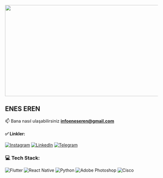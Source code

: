 <img src="https://muhendiscekmecesi.com/wp-content/uploads/2019/10/Machine_Learning_In_Cybersecurity_External_Banner_1595-780x470.jpg" width="1200" height="300" />

## ENES EREN
📫 Bana nasıl ulaşabilirsiniz **infoeneseren@gmail.com**

#### ✅ Linkler:
[![Instagram](https://img.shields.io/badge/Instagram-%23E4405F.svg?logo=Instagram&logoColor=white)](https://instagram.com/eneser3n) [![LinkedIn](https://img.shields.io/badge/LinkedIn-%230077B5.svg?logo=linkedin&logoColor=white)](https://linkedin.com/in/eneser3n) 
[![Telegram](https://img.shields.io/badge/Telegram-2CA5E0.svg?logo=Telegram&logoColor=white)](https://t.me/EnesER3N)

### 💻 Tech Stack:
![Flutter](https://img.shields.io/badge/Flutter-%2302569B.svg?style=for-the-badge&logo=Flutter&logoColor=white) ![React Native](https://img.shields.io/badge/react_native-%2320232a.svg?style=for-the-badge&logo=react&logoColor=%2361DAFB) ![Python](https://img.shields.io/badge/python-3670A0?style=for-the-badge&logo=python&logoColor=ffdd54) ![Adobe Photoshop](https://img.shields.io/badge/adobephotoshop-%2331A8FF.svg?style=for-the-badge&logo=adobephotoshop&logoColor=white) ![Cisco](https://img.shields.io/badge/cisco-%23049fd9.svg?style=for-the-badge&logo=cisco&logoColor=black)



<!-- Proudly created with GPRM ( https://gprm.itsvg.in ) -->


<br />
